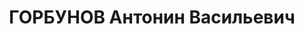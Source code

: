 ---
title: ГОРБУНОВ Антонин Васильевич
description: '1896, с. Миколаївка Станично-Луганського р-ну, українець, освіта вища,
  прож.: м. Лисичанськ, головний механік тресту «Лисичанськвугілля»

  Військовою колегією Верховного суду СРСР 31 жовтня 1937 р. засуджений до розстрілу.

  Реабілітований у 1994 р.'
---